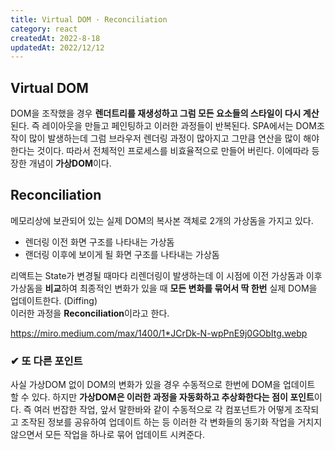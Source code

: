 ```yaml
---
title: Virtual DOM · Reconciliation
category: react
createdAt: 2022-8-18
updatedAt: 2022/12/12
---
```


## Virtual DOM

DOM을 조작했을 경우 **렌더트리를 재생성하고 그럼 모든 요소들의 스타일이 다시 계산**된다. 즉 레이아웃을 만들고 페인팅하고 이러한 과정들이 반복된다. SPA에서는 DOM조작이 많이 발생하는데 그럼 브라우저 렌더링 과정이 많아지고 그만큼 연산을 많이 해야한다는 것이다. 따라서 전체적인 프로세스를 비효율적으로 만들어 버린다.
이에따라 등장한 개념이 **가상DOM**이다.

## Reconciliation

메모리상에 보관되어 있는 실제 DOM의 복사본 객체로 2개의 가상돔을 가지고 있다.

- 렌더링 이전 화면 구조를 나타내는 가상돔
- 랜더링 이후에 보이게 될 화면 구조를 나타내는 가상돔

리액트는 State가 변경될 때마다 리렌더링이 발생하는데 이 시점에 이전 가상돔과 이후 가상돔을 **비교**하여 최종적인 변화가 있을 때 **모든 변화를 묶어서 딱 한번** 실제 DOM을 업데이트한다. (Diffing)  
이러한 과정을 **Reconciliation**이라고 한다.

https://miro.medium.com/max/1400/1*JCrDk-N-wpPnE9j0GObItg.webp

### ✔ 또 다른 포인트

사실 가상DOM 없이 DOM의 변화가 있을 경우 수동적으로 한번에 DOM을 업데이트 할 수 있다. 하지만 **가상DOM은 이러한 과정을 자동화하고 추상화한다는 점이 포인트**이다. 즉 여러 번잡한 작업, 앞서 말한바와 같이 수동적으로 각 컴포넌트가 어떻게 조작되고 조작된 정보를 공유하여 업데이트 하는 등 이러한 각 변화들의 동기화 작업을 거치지 않으면서 모든 작업을 하나로 묶어 업데이트 시켜준다.
